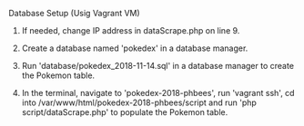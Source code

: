 Database Setup (Usig Vagrant VM)

1) If needed, change IP address in dataScrape.php on line 9.

2) Create a database named 'pokedex' in a database manager. 

3) Run 'database/pokedex_2018-11-14.sql' in a database manager to create the Pokemon table.

4) In the terminal, navigate to 'pokedex-2018-phbees', run 'vagrant ssh', cd into /var/www/html/pokedex-2018-phbees/script and run 'php script/dataScrape.php' to populate the Pokemon table.
